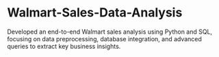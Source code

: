 # Walmart-Sales-Data-Analysis
Developed an end-to-end Walmart sales analysis using Python and SQL, focusing on data preprocessing, database integration, and advanced queries to extract key business insights.
